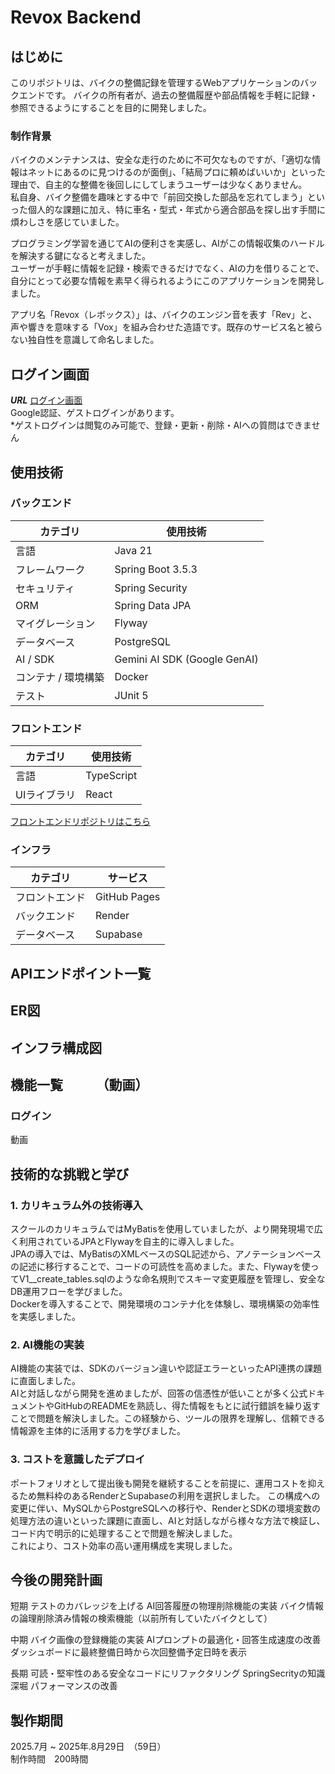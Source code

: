 # Revox Backend

## はじめに
このリポジトリは、バイクの整備記録を管理するWebアプリケーションのバックエンドです。
バイクの所有者が、過去の整備履歴や部品情報を手軽に記録・参照できるようにすることを目的に開発しました。

### 制作背景
バイクのメンテナンスは、安全な走行のために不可欠なものですが、「適切な情報はネットにあるのに見つけるのが面倒」、「結局プロに頼めばいいか」といった理由で、自主的な整備を後回しにしてしまうユーザーは少なくありません。  
私自身、バイク整備を趣味とする中で「前回交換した部品を忘れてしまう」といった個人的な課題に加え、特に車名・型式・年式から適合部品を探し出す手間に煩わしさを感じていました。
  
プログラミング学習を通じてAIの便利さを実感し、AIがこの情報収集のハードルを解決する鍵になると考えました。  
ユーザーが手軽に情報を記録・検索できるだけでなく、AIの力を借りることで、自分にとって必要な情報を素早く得られるようにこのアプリケーションを開発しました。  
  
アプリ名「Revox（レボックス）」は、バイクのエンジン音を表す「Rev」と、声や響きを意味する「Vox」を組み合わせた造語です。既存のサービス名と被らない独自性を意識して命名しました。

## ログイン画面
***URL***
[ログイン画面](https://rikuto-web.github.io/revox_frontend)  
Google認証、ゲストログインがあります。  
*ゲストログインは閲覧のみ可能で、登録・更新・削除・AIへの質問はできません

## 使用技術
  ### バックエンド
  | カテゴリ | 使用技術 |
|----------|-----------|
| 言語     | Java 21 |
| フレームワーク | Spring Boot 3.5.3 |
| セキュリティ | Spring Security |
| ORM      | Spring Data JPA |
| マイグレーション | Flyway |
| データベース | PostgreSQL |
| AI / SDK | Gemini AI SDK (Google GenAI) |
| コンテナ / 環境構築 | Docker |
| テスト   | JUnit 5 |

  ### フロントエンド
  | カテゴリ | 使用技術 |
|----------|-----------|
| 言語     | TypeScript |
| UIライブラリ | React |  
  
[フロントエンドリポジトリはこちら](https://github.com/rikuto-web/revox_frontend)

  ### インフラ
| カテゴリ | サービス | 
|----------|---------|
| フロントエンド | GitHub Pages |
| バックエンド | Render | 
| データベース | Supabase |

## APIエンドポイント一覧

## ER図

## インフラ構成図

## 機能一覧　　　（動画）
  ### ログイン
  動画

## 技術的な挑戦と学び
### 1. カリキュラム外の技術導入
スクールのカリキュラムではMyBatisを使用していましたが、より開発現場で広く利用されているJPAとFlywayを自主的に導入しました。  
JPAの導入では、MyBatisのXMLベースのSQL記述から、アノテーションベースの記述に移行することで、コードの可読性を高めました。また、Flywayを使ってV1__create_tables.sqlのような命名規則でスキーマ変更履歴を管理し、安全なDB運用フローを学びました。  
Dockerを導入することで、開発環境のコンテナ化を体験し、環境構築の効率性を実感しました。

### 2. AI機能の実装
AI機能の実装では、SDKのバージョン違いや認証エラーといったAPI連携の課題に直面しました。  
AIと対話しながら開発を進めましたが、回答の信憑性が低いことが多く公式ドキュメントやGitHubのREADMEを熟読し、得た情報をもとに試行錯誤を繰り返すことで問題を解決しました。この経験から、ツールの限界を理解し、信頼できる情報源を主体的に活用する力を学びました。

### 3. コストを意識したデプロイ
ポートフォリオとして提出後も開発を継続することを前提に、運用コストを抑えるため無料枠のあるRenderとSupabaseの利用を選択しました。
この構成への変更に伴い、MySQLからPostgreSQLへの移行や、RenderとSDKの環境変数の処理方法の違いといった課題に直面し、AIと対話しながら様々な方法で検証し、コード内で明示的に処理することで問題を解決しました。  
これにより、コスト効率の高い運用構成を実現しました。

## 今後の開発計画
短期
テストのカバレッジを上げる
AI回答履歴の物理削除機能の実装
バイク情報の論理削除済み情報の検索機能（以前所有していたバイクとして）

中期
バイク画像の登録機能の実装
AIプロンプトの最適化・回答生成速度の改善
ダッシュボードに最終整備日時から次回整備予定日時を表示

長期
可読・堅牢性のある安全なコードにリファクタリング
SpringSecrityの知識深堀
パフォーマンスの改善

## 製作期間
2025.7月 ~ 2025年.8月29日　（59日）  
制作時間　200時間

